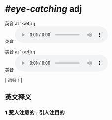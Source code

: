 # ***\#eye-catching*** adj
英音 aɪ 'kætʃɪŋ  
英音
<audio src="./media/eye-catching1.aac" controls="controls"></audio>

美音 aɪ 'kætʃɪŋ  
美音
<audio src="./media/eye-catching2.aac" controls="controls"></audio>



| 词频 1 |  

英文释义
---
### 1.**惹人注意的；引人注目的**  


